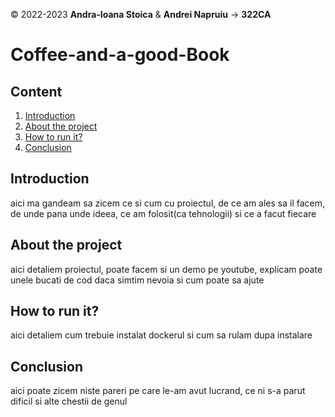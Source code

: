 &copy; 2022-2023 **Andra-Ioana Stoica** & **Andrei Napruiu** -> **322CA**

# Coffee-and-a-good-Book

## Content
1. [Introduction](#introduction)
2. [About the project](#about-the-project)
3. [How to run it?](#how-to-run-it)
4. [Conclusion](#conclusion)

## Introduction
aici ma gandeam sa zicem ce si cum cu proiectul, de ce am ales sa il facem, de unde pana unde ideea, ce am folosit(ca tehnologii) si ce a facut fiecare

## About the project
aici detaliem proiectul, poate facem si un demo pe youtube, explicam poate unele bucati de cod daca simtim nevoia si cum poate sa ajute

## How to run it?
aici detaliem cum trebuie instalat dockerul si cum sa rulam dupa instalare

## Conclusion
aici poate zicem niste pareri pe care le-am avut lucrand, ce ni s-a parut dificil si alte chestii de genul